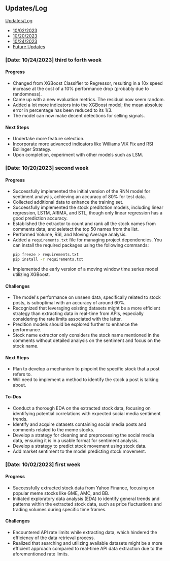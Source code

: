 ## Updates/Log
[Updates/Log](#updateslog)
   - [10/02/2023](#date-10022023)
   - [10/20/2023](#date-10202023)
   - [10/24/2023](#date-10242023)
   - [Future Updates](#future-updates)

### [Date: 10/24/2023] third to forth week
#### Progress
- Changed from XGBoost Classifier to Regressor, resulting in a 10x speed increase at the cost of a 10% performance drop (probably due to randomness).
- Came up with a new evaluation metrics. The residual now seem random.
- Added a lot more indicators into the XGBoost model; the mean absolute error in percentage has been reduced to its 1/3.
- The model can now make decent detections for selling signals.
#### Next Steps
- Undertake more feature selection.
- Incorporate more advanced indicators like Williams VIX Fix and RSI Bollinger Strategy.
- Upon completion, experiment with other models such as LSM.


### [Date: 10/20/2023] second week
#### Progress
- Successfully implemented the initial version of the RNN model for sentiment analysis, achieving an accuracy of 80% for test data.
- Collected additional data to enhance the training set.
- Successfully implemented the stock preditction models, including linear regression, LSTM, ARIMA, and STL, though only linear regression has a good prediction accuracy.
- Established the extractor to count and rank all the stock names from comments data, and seletect the top 50 names from the list.
- Performed Volume, RSI, and Moving Average analysis.
- Added a `requirements.txt` file for managing project dependencies. You can install the required packages using the following commands:
  ```bash
  pip freeze > requirements.txt
  pip install -r requirements.txt
  ```
- Implemented the early version of a moving window time series model utilizing XGBoost.

#### Challenges
- The model's performance on unseen data, specifically related to stock posts, is suboptimal with an accuracy of around 60%.
- Recognized that leveraging existing datasets might be a more efficient strategy than extracting data in real-time from APIs, especially considering the rate limits associated with the latter.
- Predition models should be explored further to enhance the performance.
- Stock name extractor only considers the stock name mentioned in the comments without detailed analysis on the sentiment and focus on the stock name.

#### Next Steps
- Plan to develop a mechanism to pinpoint the specific stock that a post refers to.
- Will need to implement a method to identify the stock a post is talking about.

#### To-Dos
- Conduct a thorough EDA on the extracted stock data, focusing on identifying potential correlations with expected social media sentiment trends.
- Identify and acquire datasets containing social media posts and comments related to the meme stocks.
- Develop a strategy for cleaning and preprocessing the social media data, ensuring it is in a usable format for sentiment analysis.
- Develop a strategy to predict stock movement using stock data.
- Add market sentiment to the model predicting stock movement.

### [Date: 10/02/2023] first week
#### Progress
- Successfully extracted stock data from Yahoo Finance, focusing on popular meme stocks like GME, AMC, and BB.
- Initiated exploratory data analysis (EDA) to identify general trends and patterns within the extracted stock data, such as price fluctuations and trading volumes during specific time frames.

#### Challenges
- Encountered API rate limits while extracting data, which hindered the efficiency of the data retrieval process.
- Realized that searching and utilizing available datasets might be a more efficient approach compared to real-time API data extraction due to the aforementioned rate limits.


